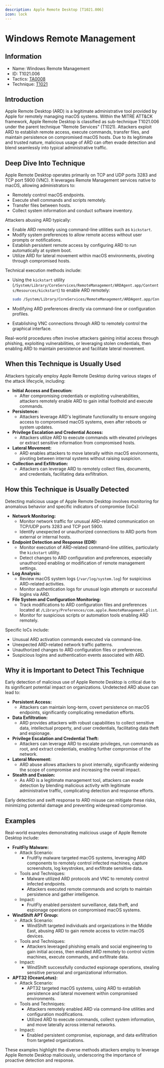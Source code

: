```yaml
---
description: Apple Remote Desktop [T1021.006]
icon: lock
---
```


# Windows Remote Management

## Information

* Name: Windows Remote Management
* ID: T1021.006
* Tactics: [TA0008](../)
* Technique: [T1021](./)

## Introduction

Apple Remote Desktop (ARD) is a legitimate administrative tool provided by Apple for remotely managing macOS systems. Within the MITRE ATT\&CK framework, Apple Remote Desktop is classified as sub-technique T1021.006 under the parent technique "Remote Services" (T1021). Attackers exploit ARD to establish remote access, execute commands, transfer files, and maintain persistence on compromised macOS hosts. Due to its legitimate and trusted nature, malicious usage of ARD can often evade detection and blend seamlessly into typical administrative traffic.

## Deep Dive Into Technique

Apple Remote Desktop operates primarily on TCP and UDP ports 3283 and TCP port 5900 (VNC). It leverages Remote Management services native to macOS, allowing administrators to:

* Remotely control macOS endpoints.
* Execute shell commands and scripts remotely.
* Transfer files between hosts.
* Collect system information and conduct software inventory.

Attackers abusing ARD typically:

* Enable ARD remotely using command-line utilities such as `kickstart`.
* Modify system preferences to allow remote access without user prompts or notifications.
* Establish persistent remote access by configuring ARD to run automatically at system boot.
* Utilize ARD for lateral movement within macOS environments, pivoting through compromised hosts.

Technical execution methods include:

*   Using the `kickstart` utility (`/System/Library/CoreServices/RemoteManagement/ARDAgent.app/Contents/Resources/kickstart`) to enable ARD remotely:

    ```bash
    sudo /System/Library/CoreServices/RemoteManagement/ARDAgent.app/Contents/Resources/kickstart -activate -configure -access -on -users <username> -privs -all -restart -agent
    ```
* Modifying ARD preferences directly via command-line or configuration profiles.
* Establishing VNC connections through ARD to remotely control the graphical interface.

Real-world procedures often involve attackers gaining initial access through phishing, exploiting vulnerabilities, or leveraging stolen credentials, then enabling ARD to maintain persistence and facilitate lateral movement.

## When this Technique is Usually Used

Attackers typically employ Apple Remote Desktop during various stages of the attack lifecycle, including:

* **Initial Access and Execution:**
  * After compromising credentials or exploiting vulnerabilities, attackers remotely enable ARD to gain initial foothold and execute commands.
* **Persistence:**
  * Attackers leverage ARD's legitimate functionality to ensure ongoing access to compromised macOS systems, even after reboots or system updates.
* **Privilege Escalation and Credential Access:**
  * Attackers utilize ARD to execute commands with elevated privileges or extract sensitive information from compromised hosts.
* **Lateral Movement:**
  * ARD enables attackers to move laterally within macOS environments, pivoting between internal systems without raising suspicion.
* **Collection and Exfiltration:**
  * Attackers can leverage ARD to remotely collect files, documents, and credentials, facilitating data exfiltration.

## How this Technique is Usually Detected

Detecting malicious usage of Apple Remote Desktop involves monitoring for anomalous behavior and specific indicators of compromise (IoCs):

* **Network Monitoring:**
  * Monitor network traffic for unusual ARD-related communication on TCP/UDP ports 3283 and TCP port 5900.
  * Identify unexpected or unauthorized connections to ARD ports from external or internal hosts.
* **Endpoint Detection and Response (EDR):**
  * Monitor execution of ARD-related command-line utilities, particularly the `kickstart` utility.
  * Detect changes to ARD configuration and preferences, especially unauthorized enabling or modification of remote management settings.
* **Log Analysis:**
  * Review macOS system logs (`/var/log/system.log`) for suspicious ARD-related activities.
  * Monitor authentication logs for unusual login attempts or successful logins via ARD.
* **File System and Configuration Monitoring:**
  * Track modifications to ARD configuration files and preferences located at `/Library/Preferences/com.apple.RemoteManagement.plist`.
  * Monitor for suspicious scripts or automation tools enabling ARD remotely.

Specific IoCs include:

* Unusual ARD activation commands executed via command-line.
* Unexpected ARD-related network traffic patterns.
* Unauthorized changes to ARD configuration files or preferences.
* Suspicious logins and authentication events associated with ARD.

## Why it is Important to Detect This Technique

Early detection of malicious use of Apple Remote Desktop is critical due to its significant potential impact on organizations. Undetected ARD abuse can lead to:

* **Persistent Access:**
  * Attackers can maintain long-term, covert persistence on macOS endpoints, significantly complicating remediation efforts.
* **Data Exfiltration:**
  * ARD provides attackers with robust capabilities to collect sensitive data, intellectual property, and user credentials, facilitating data theft and espionage.
* **Privilege Escalation and Credential Theft:**
  * Attackers can leverage ARD to escalate privileges, run commands as root, and extract credentials, enabling further compromise of the network.
* **Lateral Movement:**
  * ARD abuse allows attackers to pivot internally, significantly widening the scope of compromise and increasing the overall impact.
* **Stealth and Evasion:**
  * As ARD is a legitimate management tool, attackers can evade detection by blending malicious activity with legitimate administrative traffic, complicating detection and response efforts.

Early detection and swift response to ARD misuse can mitigate these risks, minimizing potential damage and preventing widespread compromise.

## Examples

Real-world examples demonstrating malicious usage of Apple Remote Desktop include:

* **FruitFly Malware:**
  * Attack Scenario:
    * FruitFly malware targeted macOS systems, leveraging ARD components to remotely control infected machines, capture screenshots, log keystrokes, and exfiltrate sensitive data.
  * Tools and Techniques:
    * Malware utilized ARD protocols and VNC to remotely control infected endpoints.
    * Attackers executed remote commands and scripts to maintain persistence and gather intelligence.
  * Impact:
    * FruitFly enabled persistent surveillance, data theft, and espionage operations on compromised macOS systems.
* **WindShift APT Group:**
  * Attack Scenario:
    * WindShift targeted individuals and organizations in the Middle East, abusing ARD to gain remote access to victim macOS devices.
  * Tools and Techniques:
    * Attackers leveraged phishing emails and social engineering to gain initial access, then enabled ARD remotely to control victim machines, execute commands, and exfiltrate data.
  * Impact:
    * WindShift successfully conducted espionage operations, stealing sensitive personal and organizational information.
* **APT32 (OceanLotus):**
  * Attack Scenario:
    * APT32 targeted macOS systems, using ARD to establish persistence and lateral movement within compromised environments.
  * Tools and Techniques:
    * Attackers remotely enabled ARD via command-line utilities and configuration modifications.
    * Utilized ARD to execute commands, collect system information, and move laterally across internal networks.
  * Impact:
    * Enabled persistent compromise, espionage, and data exfiltration from targeted organizations.

These examples highlight the diverse methods attackers employ to leverage Apple Remote Desktop maliciously, underscoring the importance of proactive detection and response.
